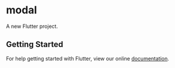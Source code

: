 # modal

A new Flutter project.

## Getting Started

For help getting started with Flutter, view our online
[documentation](https://flutter.io/).
